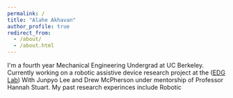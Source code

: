 ```yaml
---
permalink: /
title: "Alahe Akhavan"
author_profile: true
redirect_from: 
  - /about/
  - /about.html
---
```


I'm a fourth year Mechanical Engineering Undergrad at UC Berkeley. Currently working on a robotic assistive device research project at the ([EDG Lab](https://edg.berkeley.edu/)) With Junpyo Lee and Drew McPherson under mentorship of Professor Hannah Stuart. My past research experinces include Robotic 
